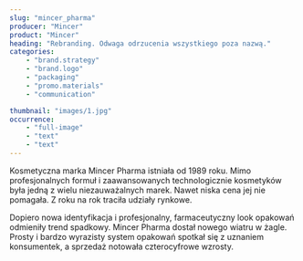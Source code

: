 ```yaml
---
slug: "mincer_pharma"
producer: "Mincer"
product: "Mincer"
heading: "Rebranding. Odwaga odrzucenia wszystkiego poza nazwą."
categories:
    - "brand.strategy"
    - "brand.logo"
    - "packaging"
    - "promo.materials"
    - "communication"

thumbnail: "images/1.jpg"
occurrence:
    - "full-image"
    - "text"
    - "text"
---
```

Kosmetyczna marka Mincer Pharma istniała od 1989 roku. Mimo
profesjonalnych formuł i zaawansowanych technologicznie
kosmetyków była jedną z wielu niezauważalnych marek. Nawet niska
cena jej nie pomagała. Z roku na rok traciła udziały rynkowe.

Dopiero nowa identyfikacja i profesjonalny, farmaceutyczny look
opakowań odmieniły trend spadkowy. Mincer Pharma dostał nowego
wiatru w żagle. Prosty i bardzo wyrazisty system opakowań spotkał się
z uznaniem konsumentek, a sprzedaż notowała czterocyfrowe
wzrosty.

  
